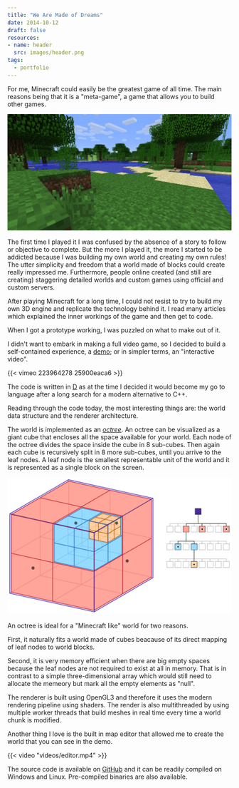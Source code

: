 ```yaml
---
title: "We Are Made of Dreams"
date: 2014-10-12
draft: false
resources:
- name: header
  src: images/header.png
tags:
  - portfolio
---
```


For me, Minecraft could easily be the greatest game of all time. The main reasons being that it is a "meta-game", a game that allows you to build other games.

![Minecraft](images/minecraft.jpg)

The first time I played it I was confused by the absence of a story to follow or objective to complete. But the more I played it, the more I started to be addicted because I was building my own world and creating my own rules! The utter simplicity and freedom that a world made of blocks could create really impressed me. Furthermore, people online created (and still are creating) staggering detailed worlds and custom games using official and custom servers.

After playing Minecraft for a long time, I could not resist to try to build my own 3D engine and replicate the technology behind it. I read many articles which explained the inner workings of the game and then get to code.

When I got a prototype working, I was puzzled on what to make out of it.

I didn't want to embark in making a full video game, so I decided to build a self-contained experience, a [demo](https://en.wikipedia.org/wiki/Demoscene); or in simpler terms, an "interactive video".

{{< vimeo 223964278 25900eaca6 >}}

The code is written in [D](https://dlang.org/) as at the time I decided it would become my go to language after a long search for a modern alternative to C++.

Reading through the code today, the most interesting things are: the world data structure and the renderer architecture.

The world is implemented as an [_octree_](https://en.wikipedia.org/wiki/Octree). An octree can be visualized as a giant cube that encloses all the space available for your world. Each node of the octree divides the space inside the cube in 8 sub-cubes. Then again each cube is recursively split in 8 more sub-cubes, until you arrive to the leaf nodes. A leaf node is the smallest representable unit of the world and it is represented as a single block on the screen.

![Octree representation, source: mshgrid.com](images/octree.png)

An octree is ideal for a "Minecraft like" world for two reasons.

First, it naturally fits a world made of cubes beacause of its direct mapping of leaf nodes to world blocks.

Second, it is very memory efficient when there are big empty spaces because the leaf nodes are not required to exist at all in memory. That is in contrast to a simple three-dimensional array which would still need to allocate the memeory but mark all the empty elements as "null".

The renderer is built using OpenGL3 and therefore it uses the modern rendering pipeline using shaders. The render is also multithreaded by using multiple worker threads that build meshes in real time every time a world chunk is modified.

Another thing I love is the built in map editor that allowed me to create the world that you can see in the demo.

{{< video "videos/editor.mp4" >}}

The source code is available on [GitHub](https://github.com/skilion/dreams) and it can be readily compiled on Windows and Linux. Pre-compiled binaries are also available.